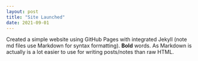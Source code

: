 ```yaml
--- 
layout: post 
title: "Site Launched" 
date: 2021-09-01 
--- 
```

 
Created a simple website using GitHub Pages with integrated Jekyll (note md files use Markdown for syntax formatting).  **Bold** words.  As Markdown is actually is a lot easier to use for writing posts/notes than raw HTML. 
